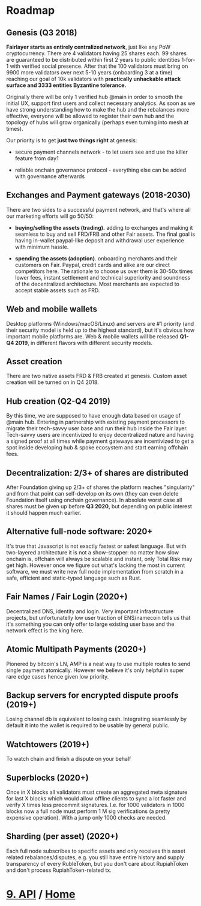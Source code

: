 # Roadmap

## Genesis (Q3 2018)

**Fairlayer starts as entirely centralized network**, just like any PoW cryptocurrency. There are 4 validators having 25 shares each. 99 shares are guaranteed to be distributed within first 2 years to public identities 1-for-1 with verified social presence. After that the 100 validators must bring on 9900 more validators over next 5-10 years (onboarding 3 at a time) reaching our goal of 10k validators with **practically unhackable attack surface and 3333 entities Byzantine tolerance.**

Originally there will be only 1 verified hub @main in order to smooth the initial UX, support first users and collect necessary analytics. As soon as we have strong understanding how to make the hub and the rebalances more effective, everyone will be allowed to register their own hub and the topology of hubs will grow organically (perhaps even turning into mesh at times).

Our priority is to get **just two things right** at genesis:

- secure payment channels network - to let users see and use the killer feature from day1

- reliable onchain governance protocol - everything else can be added with governance afterwards

## Exchanges and Payment gateways (2018-2030)

There are two sides to a successful payment network, and that's where all our marketing efforts will go 50/50:

- **buying/selling the assets (trading).** adding to exchanges and making it seamless to buy and sell FRD/FRB and other Fair assets. The final goal is having in-wallet paypal-like deposit and withdrawal user experience with minimum hassle.

- **spending the assets (adoption)**. onboarding merchants and their customers on Fair. Paypal, credit cards and alike are our direct competitors here. The rationale to choose us over them is 30-50x times lower fees, instant settlement and technical superiority and soundness of the decentralized architecture. Most merchants are expected to accept stable assets such as FRD.

## Web and mobile wallets

Desktop platforms (Windows/macOS/Linux) and servers are #1 priority (and their security model is held up to the highest standard), but it's obvious how important mobile platforms are. Web & mobile wallets will be released **Q1-Q4 2019**, in different flavors with different security models.

## Asset creation

There are two native assets FRD & FRB created at genesis. Custom asset creation will be turned on in Q4 2018.

## Hub creation (Q2-Q4 2019)

By this time, we are supposed to have enough data based on usage of @main hub. Entering in partnership with existing payment processors to migrate their tech-savvy user base and run their hub inside the Fair layer. Tech-savvy users are incentivized to enjoy decentralized nature and having a signed proof at all times while payment gateways are incentivized to get a spot inside developing hub & spoke ecosystem and start earning offchain fees.

## Decentralization: 2/3+ of shares are distributed

After Foundation giving up 2/3+ of shares the platform reaches "singularity" and from that point can self-develop on its own (they can even delete Foundation itself using onchain governance). In absolute worst case all shares must be given up before **Q3 2020**, but depending on public interest it should happen much earlier.

## Alternative full-node software: 2020+

It's true that Javascript is not exactly fastest or safest language. But with two-layered architecture it is not a show-stopper: no matter how slow onchain is, offchain will always be scalable and instant, only Total Risk may get high. However once we figure out what's lacking the most in current software, we must write new full node implementation from scratch in a safe, efficient and static-typed language such as Rust.

## Fair Names / Fair Login (2020+)

Decentralized DNS, identity and login. Very important infrastructure projects, but unfortunatelly low user traction of ENS/namecoin tells us that it's something you can only offer to large existing user base and the network effect is the king here.

## Atomic Multipath Payments (2020+)

Pionered by bitcoin's LN, AMP is a neat way to use multiple routes to send single payment atomically. However we believe it's only helpful in super rare edge cases hence given low priority.

## Backup servers for encrypted dispute proofs (2019+)

Losing channel db is equivalent to losing cash. Integrating seamlessly by default it into the wallet is required to be usable by general public.

## Watchtowers (2019+)

To watch chain and finish a dispute on your behalf

## Superblocks (2020+)

Once in X blocks all validators must create an aggregated meta signature for last X blocks which would allow offline clients to sync a lot faster and verify X times less precommit signatures. I.e. for 1000 validators in 1000 blocks now a full node must perform 1 M sig verifications (a pretty expensive operation). With a jump only 1000 checks are needed.

## Sharding (per asset) (2020+)

Each full node subscribes to specific assets and only receives this asset related rebalances/disputes, e.g. you still have entire history and supply transparency of every RubleToken, but you don't care about RupiahToken and don't process RupiahToken-related tx.

# [9. API](/09_receive_and_pay.md) / [Home](/README.md)
